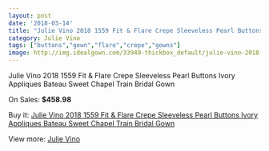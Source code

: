 ```yaml
---
layout: post
date: '2018-03-14'
title: "Julie Vino 2018 1559 Fit & Flare Crepe Sleeveless Pearl Buttons Ivory Appliques Bateau Sweet Chapel Train Bridal Gown"
category: Julie Vino
tags: ["buttons","gown","flare","crepe","gowns"]
image: http://img.idealgown.com/33949-thickbox_default/julie-vino-2018-1559-fit-flare-crepe-sleeveless-pearl-buttons-ivory-appliques-bateau-sweet-chapel-train-bridal-gown.jpg
---
```

Julie Vino 2018 1559 Fit & Flare Crepe Sleeveless Pearl Buttons Ivory Appliques Bateau Sweet Chapel Train Bridal Gown

On Sales: **$458.98**
<a href="https://www.idealgown.com/en/julie-vino/11946-julie-vino-2018-1559-fit-flare-crepe-sleeveless-pearl-buttons-ivory-appliques-bateau-sweet-chapel-train-bridal-gown.html"><amp-img layout="responsive" width="600" height="600" src="//img.idealgown.com/33949-thickbox_default/julie-vino-2018-1559-fit-flare-crepe-sleeveless-pearl-buttons-ivory-appliques-bateau-sweet-chapel-train-bridal-gown.jpg" alt="Julie Vino 2018 1559 Fit & Flare Crepe Sleeveless Pearl Buttons Ivory Appliques Bateau Sweet Chapel Train Bridal Gown 0" /></a>
<a href="https://www.idealgown.com/en/julie-vino/11946-julie-vino-2018-1559-fit-flare-crepe-sleeveless-pearl-buttons-ivory-appliques-bateau-sweet-chapel-train-bridal-gown.html"><amp-img layout="responsive" width="600" height="600" src="//img.idealgown.com/33952-thickbox_default/julie-vino-2018-1559-fit-flare-crepe-sleeveless-pearl-buttons-ivory-appliques-bateau-sweet-chapel-train-bridal-gown.jpg" alt="Julie Vino 2018 1559 Fit & Flare Crepe Sleeveless Pearl Buttons Ivory Appliques Bateau Sweet Chapel Train Bridal Gown 1" /></a>
<a href="https://www.idealgown.com/en/julie-vino/11946-julie-vino-2018-1559-fit-flare-crepe-sleeveless-pearl-buttons-ivory-appliques-bateau-sweet-chapel-train-bridal-gown.html"><amp-img layout="responsive" width="600" height="600" src="//img.idealgown.com/33951-thickbox_default/julie-vino-2018-1559-fit-flare-crepe-sleeveless-pearl-buttons-ivory-appliques-bateau-sweet-chapel-train-bridal-gown.jpg" alt="Julie Vino 2018 1559 Fit & Flare Crepe Sleeveless Pearl Buttons Ivory Appliques Bateau Sweet Chapel Train Bridal Gown 2" /></a>
<a href="https://www.idealgown.com/en/julie-vino/11946-julie-vino-2018-1559-fit-flare-crepe-sleeveless-pearl-buttons-ivory-appliques-bateau-sweet-chapel-train-bridal-gown.html"><amp-img layout="responsive" width="600" height="600" src="//img.idealgown.com/33950-thickbox_default/julie-vino-2018-1559-fit-flare-crepe-sleeveless-pearl-buttons-ivory-appliques-bateau-sweet-chapel-train-bridal-gown.jpg" alt="Julie Vino 2018 1559 Fit & Flare Crepe Sleeveless Pearl Buttons Ivory Appliques Bateau Sweet Chapel Train Bridal Gown 3" /></a>

Buy it: [Julie Vino 2018 1559 Fit & Flare Crepe Sleeveless Pearl Buttons Ivory Appliques Bateau Sweet Chapel Train Bridal Gown](https://www.idealgown.com/en/julie-vino/11946-julie-vino-2018-1559-fit-flare-crepe-sleeveless-pearl-buttons-ivory-appliques-bateau-sweet-chapel-train-bridal-gown.html "Julie Vino 2018 1559 Fit & Flare Crepe Sleeveless Pearl Buttons Ivory Appliques Bateau Sweet Chapel Train Bridal Gown")

View more: [Julie Vino](https://www.idealgown.com/en/151-julie-vino "Julie Vino")